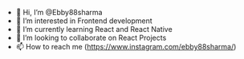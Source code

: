 - 👋 Hi, I’m @Ebby88sharma
- 👀 I’m interested in Frontend development
- 🌱 I’m currently learning React and React Native
- 💞️ I’m looking to collaborate on React Projects
- 📫 How to reach me (https://www.instagram.com/ebby88sharma/)

<!---
Ebby88sharma/Ebby88sharma is a ✨ special ✨ repository because its `README.md` (this file) appears on your GitHub profile.
You can click the Preview link to take a look at your changes.
--->
